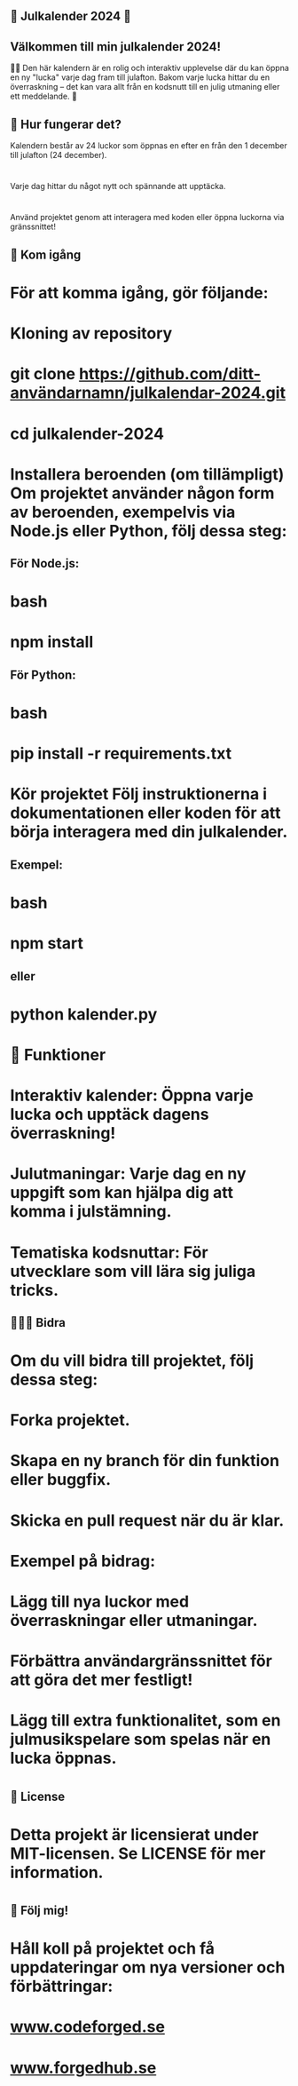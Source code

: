 
## 🎄 Julkalender 2024 🎅

## Välkommen till min julkalender 2024! 

 🎁✨ Den här kalendern är en rolig och interaktiv upplevelse där du kan öppna en ny "lucka" varje dag fram till julafton. Bakom varje lucka hittar du en överraskning – det kan vara allt från en kodsnutt till en julig utmaning eller ett meddelande. 🎉

## 📅 Hur fungerar det?

 Kalendern består av 24 luckor som öppnas en efter en från den 1 december till julafton (24 december).
#
Varje dag hittar du något nytt och spännande att upptäcka.
#
Använd projektet genom att interagera med koden eller öppna luckorna via gränssnittet!

## 🚀 Kom igång

# För att komma igång, gör följande:
# Kloning av repository

# git clone https://github.com/ditt-användarnamn/julkalendar-2024.git
# cd julkalender-2024

# Installera beroenden (om tillämpligt) Om projektet använder någon form av beroenden, exempelvis via Node.js eller Python, följ dessa steg:


## För Node.js:
# bash
# npm install


## För Python:
# bash
# pip install -r requirements.txt

# Kör projektet Följ instruktionerna i dokumentationen eller koden för att börja interagera med din julkalender.


## Exempel:
# bash
# npm start

## eller
# python kalender.py
# 🎨 Funktioner
# Interaktiv kalender: Öppna varje lucka och upptäck dagens överraskning!
# Julutmaningar: Varje dag en ny uppgift som kan hjälpa dig att komma i julstämning.
# Tematiska kodsnuttar: För utvecklare som vill lära sig juliga tricks.

## 🧑‍🤝‍🧑 Bidra
# Om du vill bidra till projektet, följ dessa steg:
#
# Forka projektet.
# Skapa en ny branch för din funktion eller buggfix.
# Skicka en pull request när du är klar.
# Exempel på bidrag:
# Lägg till nya luckor med överraskningar eller utmaningar.
# Förbättra användargränssnittet för att göra det mer festligt!
# Lägg till extra funktionalitet, som en julmusikspelare som spelas när en lucka öppnas.
#
## 🎁 License
# Detta projekt är licensierat under MIT-licensen. Se LICENSE för mer information.
#
## 📢 Följ mig!
# Håll koll på projektet och få uppdateringar om nya versioner och förbättringar:
#

# www.codeforged.se
# www.forgedhub.se
